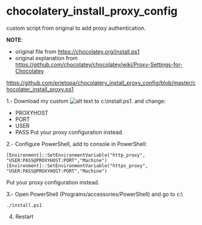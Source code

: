 chocolatery_install_proxy_config
================================

custom script from original to add proxy authentication.

**NOTE**: 
- original file from https://chocolatey.org/install.ps1
- original explanation from https://github.com/chocolatey/chocolatey/wiki/Proxy-Settings-for-Chocolatey

https://github.com/prietopa/chocolatery_install_proxy_config/blob/master/chocolater_install_proxy.ps1

1.- Download my custom ![alt text](https://github.com/prietopa/chocolatery_install_proxy_config/blob/master/chocolater_install_proxy.ps1 "script") to c:\install.ps1. and change:
- PROXYHOST
- PORT
- USER
- PASS
Put your proxy configuration instead.

2.- Configure PowerShell, add to console in PowerShell:
```
[Environment]::SetEnvironmentVariable("http_proxy", "USER:PASS@PROXYHOST:PORT","Machine")
[Environment]::SetEnvironmentVariable("https_proxy", "USER:PASS@PROXYHOST:PORT","Machine")
```
Put your proxy configuration instead.

3.- Open PowerShell (Programs/accessories/PowerShell) and go to c:\
```
./install.ps1
```

4. Restart
